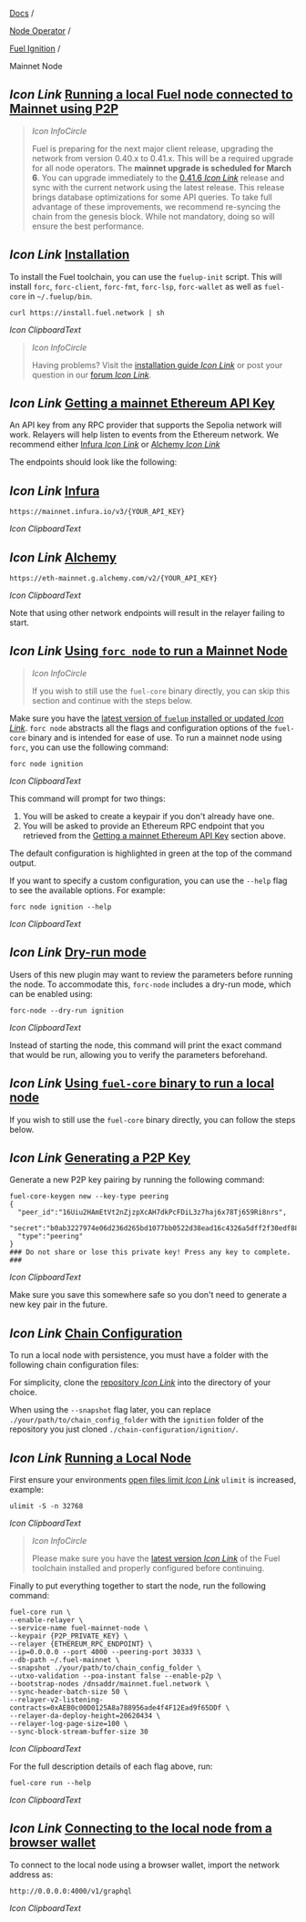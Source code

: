 [Docs](https://docs.fuel.network/) /

[Node Operator](https://docs.fuel.network/docs/node-operator/) /

[Fuel Ignition](https://docs.fuel.network/docs/node-operator/fuel-ignition/) /

Mainnet Node

## _Icon Link_ [Running a local Fuel node connected to Mainnet using P2P](https://docs.fuel.network/docs/node-operator/fuel-ignition/mainnet-node/\#running-a-local-fuel-node-connected-to-mainnet-using-p2p)

> _Icon InfoCircle_
>
> Fuel is preparing for the next major client release, upgrading the network from version 0.40.x to 0.41.x. This will be a required upgrade for all node operators.
> The **mainnet upgrade is scheduled for March 6**. You can upgrade immediately to the [0.41.6 _Icon Link_](https://github.com/FuelLabs/fuel-core/releases/tag/v0.41.6) release and sync with the current network using the latest release.
> This release brings database optimizations for some API queries. To take full advantage of these improvements, we recommend re-syncing the chain from the genesis block. While not mandatory, doing so will ensure the best performance.

## _Icon Link_ [Installation](https://docs.fuel.network/docs/node-operator/fuel-ignition/mainnet-node/\#installation)

To install the Fuel toolchain, you can use the `fuelup-init` script.
This will install `forc`, `forc-client`, `forc-fmt`, `forc-lsp`, `forc-wallet` as well as `fuel-core` in `~/.fuelup/bin`.

```fuel_Box fuel_Box-idXKMmm-css
curl https://install.fuel.network | sh
```

_Icon ClipboardText_

> _Icon InfoCircle_
>
> Having problems? Visit the [installation guide _Icon Link_](https://docs.fuel.network/guides/installation/) or post your question in our [forum _Icon Link_](https://forum.fuel.network/).

## _Icon Link_ [Getting a mainnet Ethereum API Key](https://docs.fuel.network/docs/node-operator/fuel-ignition/mainnet-node/\#getting-a-mainnet-ethereum-api-key)

An API key from any RPC provider that supports the Sepolia network will work. Relayers will help listen to events from the Ethereum network. We recommend either [Infura _Icon Link_](https://www.infura.io/) or [Alchemy _Icon Link_](https://www.alchemy.com/)

The endpoints should look like the following:

## _Icon Link_ [Infura](https://docs.fuel.network/docs/node-operator/fuel-ignition/mainnet-node/\#infura)

```fuel_Box fuel_Box-idXKMmm-css
https://mainnet.infura.io/v3/{YOUR_API_KEY}
```

_Icon ClipboardText_

## _Icon Link_ [Alchemy](https://docs.fuel.network/docs/node-operator/fuel-ignition/mainnet-node/\#alchemy)

```fuel_Box fuel_Box-idXKMmm-css
https://eth-mainnet.g.alchemy.com/v2/{YOUR_API_KEY}
```

_Icon ClipboardText_

Note that using other network endpoints will result in the relayer failing to start.

## _Icon Link_ [Using `forc node` to run a Mainnet Node](https://docs.fuel.network/docs/node-operator/fuel-ignition/mainnet-node/\#using-forc-node-to-run-a-mainnet-node)

> _Icon InfoCircle_
>
> If you wish to still use the `fuel-core` binary directly, you can skip this section and continue with the steps below.

Make sure you have the [latest version of `fuelup` installed or updated _Icon Link_](https://docs.fuel.network/guides/contract-quickstart/#installation). `forc node` abstracts all the flags and configuration options of the `fuel-core` binary and is intended for ease of use. To run a mainnet node using `forc`, you can use the following command:

```fuel_Box fuel_Box-idXKMmm-css
forc node ignition
```

_Icon ClipboardText_

This command will prompt for two things:

1. You will be asked to create a keypair if you don't already have one.
2. You will be asked to provide an Ethereum RPC endpoint that you retrieved from the [Getting a mainnet Ethereum API Key](https://docs.fuel.network/docs/node-operator/fuel-ignition/mainnet-node/#getting-a-mainnet-ethereum-api-key) section above.

The default configuration is highlighted in green at the top of the command output.

If you want to specify a custom configuration, you can use the `--help` flag to see the available options. For example:

```fuel_Box fuel_Box-idXKMmm-css
forc node ignition --help
```

_Icon ClipboardText_

## _Icon Link_ [Dry-run mode](https://docs.fuel.network/docs/node-operator/fuel-ignition/mainnet-node/\#dry-run-mode)

Users of this new plugin may want to review the parameters before running the node. To accommodate this, `forc-node` includes a dry-run mode, which can be enabled using:

```fuel_Box fuel_Box-idXKMmm-css
forc-node --dry-run ignition
```

_Icon ClipboardText_

Instead of starting the node, this command will print the exact command that would be run, allowing you to verify the parameters beforehand.

## _Icon Link_ [Using `fuel-core` binary to run a local node](https://docs.fuel.network/docs/node-operator/fuel-ignition/mainnet-node/\#using-fuel-core-binary-to-run-a-local-node)

If you wish to still use the `fuel-core` binary directly, you can follow the steps below.

## _Icon Link_ [Generating a P2P Key](https://docs.fuel.network/docs/node-operator/fuel-ignition/mainnet-node/\#generating-a-p2p-key)

Generate a new P2P key pairing by running the following command:

```fuel_Box fuel_Box-idXKMmm-css
fuel-core-keygen new --key-type peering
{
  "peer_id":"16Uiu2HAmEtVt2nZjzpXcAH7dkPcFDiL3z7haj6x78Tj659Ri8nrs",
  "secret":"b0ab3227974e06d236d265bd1077bb0522d38ead16c4326a5dff2f30edf88496",
  "type":"peering"
}
### Do not share or lose this private key! Press any key to complete. ###
```

_Icon ClipboardText_

Make sure you save this somewhere safe so you don't need to generate a new key pair in the future.

## _Icon Link_ [Chain Configuration](https://docs.fuel.network/docs/node-operator/fuel-ignition/mainnet-node/\#chain-configuration)

To run a local node with persistence, you must have a folder with the following chain configuration files:

For simplicity, clone the [repository _Icon Link_](https://github.com/FuelLabs/chain-configuration/tree/master) into the directory of your choice.

When using the `--snapshot` flag later, you can replace `./your/path/to/chain_config_folder` with the `ignition` folder of the repository you just cloned `./chain-configuration/ignition/`.

## _Icon Link_ [Running a Local Node](https://docs.fuel.network/docs/node-operator/fuel-ignition/mainnet-node/\#running-a-local-node)

First ensure your environments [open files limit _Icon Link_](https://askubuntu.com/questions/162229/how-do-i-increase-the-open-files-limit-for-a-non-root-user) `ulimit` is increased, example:

```fuel_Box fuel_Box-idXKMmm-css
ulimit -S -n 32768
```

_Icon ClipboardText_

> _Icon InfoCircle_
>
> Please make sure you have the [latest version _Icon Link_](https://docs.fuel.network/guides/installation/#updating-fuelup) of the Fuel toolchain installed and properly configured before continuing.

Finally to put everything together to start the node, run the following command:

```fuel_Box fuel_Box-idXKMmm-css
fuel-core run \
--enable-relayer \
--service-name fuel-mainnet-node \
--keypair {P2P_PRIVATE_KEY} \
--relayer {ETHEREUM_RPC_ENDPOINT} \
--ip=0.0.0.0 --port 4000 --peering-port 30333 \
--db-path ~/.fuel-mainnet \
--snapshot ./your/path/to/chain_config_folder \
--utxo-validation --poa-instant false --enable-p2p \
--bootstrap-nodes /dnsaddr/mainnet.fuel.network \
--sync-header-batch-size 50 \
--relayer-v2-listening-contracts=0xAEB0c00D0125A8a788956ade4f4F12Ead9f65DDf \
--relayer-da-deploy-height=20620434 \
--relayer-log-page-size=100 \
--sync-block-stream-buffer-size 30
```

_Icon ClipboardText_

For the full description details of each flag above, run:

```fuel_Box fuel_Box-idXKMmm-css
fuel-core run --help
```

_Icon ClipboardText_

## _Icon Link_ [Connecting to the local node from a browser wallet](https://docs.fuel.network/docs/node-operator/fuel-ignition/mainnet-node/\#connecting-to-the-local-node-from-a-browser-wallet)

To connect to the local node using a browser wallet, import the network address as:

```fuel_Box fuel_Box-idXKMmm-css
http://0.0.0.0:4000/v1/graphql
```

_Icon ClipboardText_